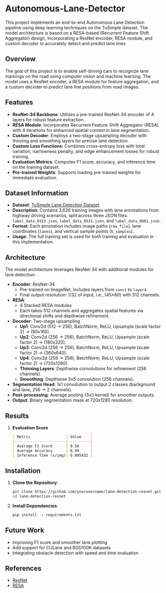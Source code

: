 # Autonomous-Lane-Detector
This project implements an end-to-end Autonomous Lane Detection pipeline using deep learning techniques on the TuSimple dataset. The model architecture is based on a RESA-based (Recurrent Feature Shift Aggregator) design, incorporating a ResNet encoder, RESA module, and custom decoder to accurately detect and predict lane lines
## Overview
The goal of this project is to enable self-driving cars to recognize lane markings on the road using computer vision and machine learning. The model uses a ResNet encoder, a RESA module for feature aggregation, and a custom decoder to predict lane line positions from road images.
## Features
- **ResNet-34 Backbone**: Utilizes a pre-trained ResNet-34 encoder of 4 layers for robust feature extraction.
- **RESA Module**: Incorporates Recurrent Feature-Shift Aggregator (RESA) with 4 iterations for enhanced spatial context in lane segmentation.
- **Custom Decoder**: Employs a two-stage upsampling decoder with thinning and smoothing layers for precise lane detection.
- **Custom Loss Functions**: Combines cross-entropy loss with total variation, narrowness penalty, and edge enhancement losses for robust training.
- **Evaluation Metrics**: Computes F1 score, accuracy, and inference time on the training dataset.
- **Pre-trained Weights**: Supports loading pre-trained weights for immediate evaluation.
## Dataset Information
- **Dataset**: [TuSimple Lane Detection Dataset](https://github.com/TuSimple/tusimple-benchmark)
- **Description**: Contains 3,626 training images with lane annotations from highway driving scenarios, split across three JSON files: `label_data_0313.json`, `label_data_0531.json`, and `label_data_0601.json`.
- **Format**: Each annotation includes image paths (`raw_file`), lane coordinates (`lanes`), and vertical sample points (`h_samples`).
- **Usage**: The full training set is used for both training and evaluation in this implementation.
## Architecture
The model architecture leverages ResNet-34 with additional modules for lane detection:
- **Encoder**: ResNet-34
  - Pre-trained on ImageNet, includes layers from `conv1` to `layer4`.
  - Final output resolution: 1/32 of input, i.e., (45×80) with 512 channels.
- **RESA**:
  - 4 Stacked RESA modules
  - Each takes 512 channels and aggregates spatial features via directional shifts and depthwise refinement.
- **Decoder**: Two-stage upsampling
  - **Up1**: Conv2d (512 → 256), BatchNorm, ReLU, Upsample (scale factor 2) -> (90x160).
  - **Up2**: Conv2d (256 → 256), BatchNorm, ReLU, Upsample (scale factor 2) -> (180x320).
  - **Up3**: Conv2d (256 → 256), BatchNorm, ReLU, Upsample (scale factor 2) -> (360x640).
  - **Up4**: Conv2d (256 → 256), BatchNorm, ReLU, Upsample (scale factor 2) -> (720x1280).
  - **Thinning Layers**: Depthwise convolutions for refinement (256 channels).
  - **Smoothing**: Depthwise 5x5 convolution (256 channels).
- **Segmentation Head**: 1x1 convolution to output 2 classes (background and lane, 256 → 2 channels).
- **Post-processing**: Average pooling (3x3 kernel) for smoother outputs.
- **Output**: Binary segmentation mask at 720x1280 resolution.
## Results
1. **Evaluation Score**
     ```markdown
     | Metric                | Value    |
     |-----------------------|----------|
     | Average F1 Score      | 0.56     |
     | Average Accuracy      | 0.99     |
     | Inference Time (s/img)| 0.005432 | 
## Installation
1. **Clone the Repository**:
   ```bash
   git clone https://github.com/yourusername/lane-detection-resnet.git
   cd lane-detection-resnet
2. **Install Dependencies**:
   ```bash
   pip install -r requirements.txt
## Future Work
- Improving F1 score and smoother lane plotting
- Add support for CULane and BDD100K datasets
- Integrating obstacle detection with speed and time evaluation
## References
- [ResNet](https://arxiv.org/pdf/1512.03385v1)
- [RESA](https://arxiv.org/pdf/2008.13719) 
